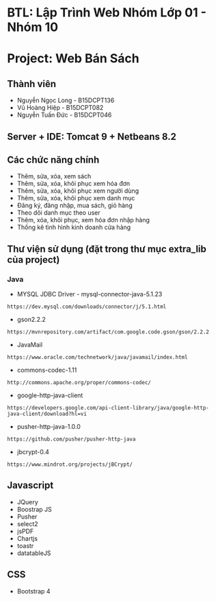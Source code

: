 # BTL: Lập Trình Web Nhóm Lớp 01 - Nhóm 10
# Project: Web Bán Sách
## Thành viên 
* Nguyễn Ngọc Long - B15DCPT136
* Vũ Hoàng Hiệp - B15DCPT082
* Nguyễn Tuấn Đức - B15DCPT046
## Server + IDE: Tomcat 9 + Netbeans 8.2
## Các chức năng chính
* Thêm, sửa, xóa, xem sách
* Thêm, sửa, xóa, khôi phục xem hóa đơn
* Thêm, sửa, xóa, khôi phục xem người dùng
* Thêm, sửa, xóa, khôi phục xem danh mục
* Đăng ký, đăng nhập, mua sách, giỏ hàng
* Theo dõi danh mục theo user
* Thêm, xóa, khôi phục, xem hóa đơn nhập hàng
* Thống kê tình hình kinh doanh cửa hàng
## Thư viện sử dụng (đặt trong thư mục extra_lib của project)
### Java
* MYSQL JDBC Driver - mysql-connector-java-5.1.23
```
https://dev.mysql.com/downloads/connector/j/5.1.html
```
* gson2.2.2
```
https://mvnrepository.com/artifact/com.google.code.gson/gson/2.2.2
```
* JavaMail
```
https://www.oracle.com/technetwork/java/javamail/index.html
```
* commons-codec-1.11
```
http://commons.apache.org/proper/commons-codec/
```
* google-http-java-client
```
https://developers.google.com/api-client-library/java/google-http-java-client/download?hl=vi
```
* pusher-http-java-1.0.0
```
https://github.com/pusher/pusher-http-java
```
* jbcrypt-0.4
```
https://www.mindrot.org/projects/jBCrypt/
```
## Javascript
* JQuery
* Boostrap JS
* Pusher
* select2
* jsPDF
* Chartjs
* toastr
* datatableJS
## CSS
* Bootstrap 4